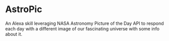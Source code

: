 # AstroPic

An Alexa skill leveraging NASA Astronomy Picture of the Day API to respond each day with a different image of our fascinating universe with some info about it.
